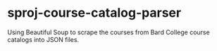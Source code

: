# sproj-course-catalog-parser
Using Beautiful Soup to scrape the courses from Bard College course catalogs into JSON files.
